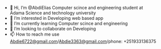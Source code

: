 - 👋 Hi, I’m @AbdiElias Computer scince and engineering student at Adama Science and technology university
- 👀 I’m interested in Developing web based app
- 🌱 I’m currently learning Computer scince and engineering
- 💞️ I’m looking to collaborate on Developing
- 📫 How to reach me use Abdie6722@gmail.com/Abdie3363@gmail.com/phone: +251933136375

<!---
AbdiElias/AbdiElias is a ✨ special ✨ repository because its `README.md` (this file) appears on your GitHub profile.
You can click the Preview link to take a look at your changes.
--->
